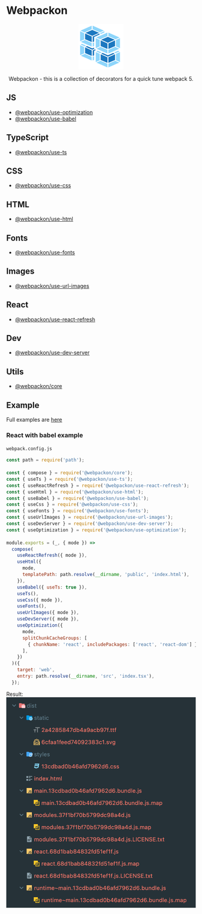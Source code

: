 # Webpackon
<p align="center">
  <img src='https://raw.githubusercontent.com/AndTem/webpackon/master/images/logo.svg' height='120' width='120'>
</p>
<p align="center">
  Webpackon - this is a collection of decorators for a quick tune webpack 5.
</p>

## JS
- [@webpackon/use-optimization]()
- [@webpackon/use-babel]()

## TypeScript
- [@webpackon/use-ts]()

## CSS
- [@webpackon/use-css]()

## HTML
- [@webpackon/use-html]()

## Fonts
- [@webpackon/use-fonts]()

## Images
- [@webpackon/use-url-images]()

## React
- [@webpackon/use-react-refresh]()

## Dev
- [@webpackon/use-dev-server]()

## Utils
- [@webpackon/core]()

## Example
Full examples are [here](https://github.com/AndTem/webpackon/tree/master/examples)

### React with babel example
```webpack.config.js```

```js
const path = require('path');

const { compose } = require('@webpackon/core');
const { useTs } = require('@webpackon/use-ts');
const { useReactRefresh } = require('@webpackon/use-react-refresh');
const { useHtml } = require('@webpackon/use-html');
const { useBabel } = require('@webpackon/use-babel');
const { useCss } = require('@webpackon/use-css');
const { useFonts } = require('@webpackon/use-fonts');
const { useUrlImages } = require('@webpackon/use-url-images');
const { useDevServer } = require('@webpackon/use-dev-server');
const { useOptimization } = require('@webpackon/use-optimization');

module.exports = (_, { mode }) =>
  compose(
    useReactRefresh({ mode }),
    useHtml({
      mode,
      templatePath: path.resolve(__dirname, 'public', 'index.html'),
    }),
    useBabel({ useTs: true }),
    useTs(),
    useCss({ mode }),
    useFonts(),
    useUrlImages({ mode }),
    useDevServer({ mode }),
    useOptimization({
      mode,
      splitChunkCacheGroups: [
        { chunkName: 'react', includePackages: ['react', 'react-dom'] },
      ],
    })
  )({
    target: 'web',
    entry: path.resolve(__dirname, 'src', 'index.tsx'),
  });

```

Result:
<img src='https://raw.githubusercontent.com/AndTem/webpackon/master/images/react-example-result.png'>
